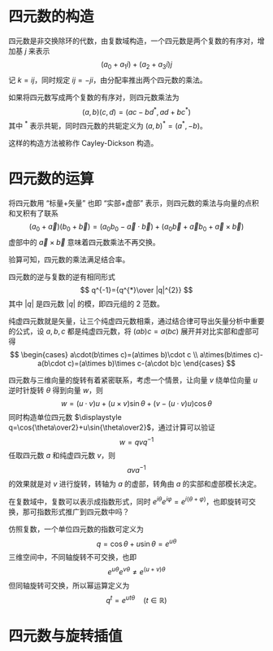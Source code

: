
# 四元数的构造

四元数是非交换除环的代数，由复数域构造，一个四元数是两个复数的有序对，增加基 $j$ 来表示
$$
(a_{0}+a_{1}i)+(a_{2}+a_{3}i)j
$$
记 $k=ij$，同时规定 $ij=-ji$，由分配率推出两个四元数的乘法。

如果将四元数写成两个复数的有序对，则四元数乘法为
$$
(a,b)(c,d)=(ac-bd^{*},ad+bc^{*})
$$
其中 ${}^{*}$ 表示共轭，同时四元数的共轭定义为 $(a,b)^{*}=(a^{*},-b)$。

这样的构造方法被称作 $\text{Cayley-Dickson}$ 构造。

# 四元数的运算

将四元数用 “标量+矢量” 也即 “实部+虚部” 表示，则四元数的乘法与向量的点积和叉积有了联系
$$
(a_{0}+\vec{a})(b_{0}+\vec{b})=(a_{0}b_{0}-\vec{a}\cdot\vec{b})+(a_{0}\vec{b}+\vec{a}b_{0}+\vec{a}\times\vec{b})
$$
虚部中的 $\vec{a}\times\vec{b}$ 意味着四元数乘法不再交换。

验算可知，四元数的乘法满足结合率。

四元数的逆与复数的逆有相同形式
$$
q^{-1}={q^{*}\over |q|^{2}}
$$
其中 $|q|$ 是四元数 $|q|$ 的模，即四元组的 $2$ 范数。

纯虚四元数就是矢量，让三个纯虚四元数相乘，通过结合律可导出矢量分析中重要的公式，设 $a,b,c$ 都是纯虚四元数，将 $(ab)c=a(bc)$ 展开并对比实部和虚部可得
$$
\begin{cases}
a\cdot(b\times c)=(a\times b)\cdot c \\
a\times(b\times c)-a(b\cdot c)=(a\times b)\times c-(a\cdot b)c
\end{cases}
$$

四元数与三维向量的旋转有着紧密联系，考虑一个情景，让向量 $v$ 绕单位向量 $u$ 逆时针旋转 $\theta$ 得到向量 $w$，则
$$
w=(u\cdot v)u+(u\times v)\sin\theta+\left(v-(u\cdot v)u\right)\cos\theta
$$
同时构造单位四元数 $\displaystyle q=\cos{\theta\over2}+u\sin{\theta\over2}$，通过计算可以验证
$$
w=qvq^{-1}
$$
任取四元数 $a$ 和纯虚四元数 $v$，则
$$
ava^{-1}
$$
的效果就是对 $v$ 进行旋转，转轴为 $a$ 的虚部，转角由 $a$ 的实部和虚部模长决定。

在复数域中，复数可以表示成指数形式，同时 $e^{i \theta}e^{i\varphi}=e^{i(\theta+\varphi)}$，也即旋转可交换，那可指数形式推广到四元数中吗？

仿照复数，一个单位四元数的指数可定义为
$$
q=\cos \theta+u\sin\theta=e^{u\theta}
$$
三维空间中，不同轴旋转不可交换，也即
$$
e^{u\theta}e^{v\theta}\neq e^{(u+v)\theta}
$$
但同轴旋转可交换，所以幂运算定义为
$$
q^{t}=e^{ut\theta}\quad (t\in \mathbb{R})
$$
  


# 四元数与旋转插值

